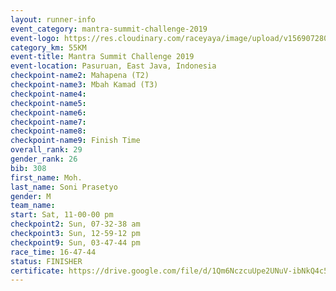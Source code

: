 ```yaml
---
layout: runner-info 
event_category: mantra-summit-challenge-2019 
event-logo: https://res.cloudinary.com/raceyaya/image/upload/v1569072809/logo/mantra-image_segrbx.jpg
category_km: 55KM 
event-title: Mantra Summit Challenge 2019 
event-location: Pasuruan, East Java, Indonesia 
checkpoint-name2: Mahapena (T2) 
checkpoint-name3: Mbah Kamad (T3) 
checkpoint-name4: 
checkpoint-name5: 
checkpoint-name6: 
checkpoint-name7: 
checkpoint-name8: 
checkpoint-name9: Finish Time
overall_rank: 29
gender_rank: 26
bib: 308
first_name: Moh.
last_name: Soni Prasetyo
gender: M
team_name: 
start: Sat, 11-00-00 pm
checkpoint2: Sun, 07-32-38 am
checkpoint3: Sun, 12-59-12 pm
checkpoint9: Sun, 03-47-44 pm
race_time: 16-47-44
status: FINISHER
certificate: https://drive.google.com/file/d/1Qm6NczcuUpe2UNuV-ibNkQ4c57w63GeP/view?usp=sharing
---
```

